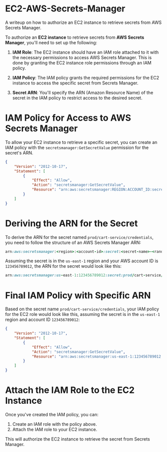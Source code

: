 # EC2-AWS-Secrets-Manager
A writeup on how to authorize an EC2 instance to retrieve secrets from AWS Secrets Manager.

To authorize an **EC2 instance** to retrieve secrets from **AWS Secrets Manager**, you'll need to set up the following:

1. **IAM Role**: The EC2 instance should have an IAM role attached to it with the necessary permissions to access AWS Secrets Manager. This is done by granting the EC2 instance role permissions through an IAM policy.

2. **IAM Policy**: The IAM policy grants the required permissions for the EC2 instance to access the specific secret from Secrets Manager.

3. **Secret ARN**: You'll specify the ARN (Amazon Resource Name) of the secret in the IAM policy to restrict access to the desired secret.

# IAM Policy for Access to AWS Secrets Manager
To allow your EC2 instance to retrieve a specific secret, you can create an IAM policy with the ```secretsmanager:GetSecretValue``` permission for the secret's ARN.

```json
{
    "Version": "2012-10-17",
    "Statement": [
        {
            "Effect": "Allow",
            "Action": "secretsmanager:GetSecretValue",
            "Resource": "arn:aws:secretsmanager:REGION:ACCOUNT_ID:secret:prod/cart-service/credentials-*"
        }
    ]
}
```

# Deriving the ARN for the Secret
To derive the ARN for the secret named ```prod/cart-service/credentials```, you need to follow the structure of an AWS Secrets Manager ARN:
```ruby
arn:aws:secretsmanager:<region>:<account-id>:secret:<secret-name>-<random-suffix>
```
Assuming the secret is in the ```us-east-1``` region and your AWS account ID is ```123456789012```, the ARN for the secret would look like this:
```ruby
arn:aws:secretsmanager:us-east-1:123456789012:secret:prod/cart-service/credentials-ABC123
```

# Final IAM Policy with Specific ARN
Based on the secret name ```prod/cart-service/credentials```, your IAM policy for the EC2 role would look like this, assuming the secret is in the ```us-east-1``` region and account ID ```123456789012```:

```json
{
    "Version": "2012-10-17",
    "Statement": [
        {
            "Effect": "Allow",
            "Action": "secretsmanager:GetSecretValue",
            "Resource": "arn:aws:secretsmanager:us-east-1:123456789012:secret:prod/cart-service/credentials-*"
        }
    ]
}
```

# Attach the IAM Role to the EC2 Instance
Once you've created the IAM policy, you can:

1. Create an IAM role with the policy above.
2. Attach the IAM role to your EC2 instance.

This will authorize the EC2 instance to retrieve the secret from Secrets Manager.
